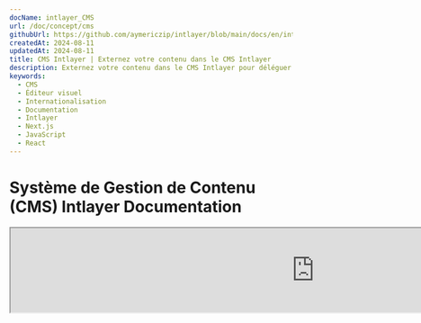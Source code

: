 ```yaml
---
docName: intlayer_CMS
url: /doc/concept/cms
githubUrl: https://github.com/aymericzip/intlayer/blob/main/docs/en/intlayer_CMS.md
createdAt: 2024-08-11
updatedAt: 2024-08-11
title: CMS Intlayer | Externez votre contenu dans le CMS Intlayer
description: Externez votre contenu dans le CMS Intlayer pour déléguer la gestion de votre contenu à votre équipe.
keywords:
  - CMS
  - Éditeur visuel
  - Internationalisation
  - Documentation
  - Intlayer
  - Next.js
  - JavaScript
  - React
---
```


# Système de Gestion de Contenu (CMS) Intlayer Documentation

<iframe title="Visual Editor + CMS for Your Web App: Intlayer Explained" class="m-auto aspect-[16/9] w-full overflow-hidden rounded-lg border-0" allow="autoplay; gyroscope;" loading="lazy" width="1080" height="auto" src="https://www.youtube.com/embed/UDDTnirwi_4?autoplay=0&amp;origin=http://intlayer.org&amp;controls=0&amp;rel=1"/>

Le CMS Intlayer est une application qui vous permet d'externaliser le contenu d'un projet Intlayer.

Pour cela, Intlayer introduit le concept de 'dictionnaires distants'.

![Interface du CMS Intlayer](https://github.com/aymericzip/intlayer/blob/main/docs/assets/CMS.png)

## Comprendre les dictionnaires distants

Intlayer fait une distinction entre les dictionnaires 'locaux' et 'distants'.

- Un dictionnaire 'local' est un dictionnaire déclaré dans votre projet Intlayer. Comme le fichier de déclaration d'un bouton ou de votre barre de navigation. Externaliser ce contenu n'a pas de sens dans ce cas, car ce contenu n'est pas censé changer fréquemment.

- Un dictionnaire 'distant' est un dictionnaire géré via le CMS Intlayer. Cela peut être utile pour permettre à votre équipe de gérer directement le contenu de votre site web, et vise également à utiliser des fonctionnalités de tests A/B et d'optimisation automatique pour le SEO.

## Éditeur visuel vs CMS

L'[éditeur visuel Intlayer](https://github.com/aymericzip/intlayer/blob/main/docs/fr/intlayer_visual_editor.md) est un outil qui vous permet de gérer votre contenu dans un éditeur visuel pour les dictionnaires locaux. Une fois une modification effectuée, le contenu sera remplacé dans le code source. Cela signifie que l'application sera reconstruite et que la page sera rechargée pour afficher le nouveau contenu.

En revanche, le CMS Intlayer est un outil qui vous permet de gérer votre contenu dans un éditeur visuel pour les dictionnaires distants. Une fois une modification effectuée, le contenu **n'impactera pas** votre code source. Et le site web affichera automatiquement le contenu modifié.

## Intégration

Pour plus de détails sur l'installation du package, consultez la section correspondante ci-dessous :

### Intégration avec Next.js

Pour l'intégration avec Next.js, consultez le [guide d'installation](https://github.com/aymericzip/intlayer/blob/main/docs/fr/intlayer_with_nextjs_15.md).

### Intégration avec Create React App

Pour l'intégration avec Create React App, consultez le [guide d'installation](https://github.com/aymericzip/intlayer/blob/main/docs/fr/intlayer_with_create_react_app.md).

### Intégration avec Vite + React

Pour l'intégration avec Vite + React, consultez le [guide d'installation](https://github.com/aymericzip/intlayer/blob/main/docs/fr/intlayer_with_vite+react.md).

## Configuration

Dans votre fichier de configuration Intlayer, vous pouvez personnaliser les paramètres du CMS :

```typescript fileName="intlayer.config.ts" codeFormat="typescript"
import type { IntlayerConfig } from "intlayer";

const config: IntlayerConfig = {
  // ... autres paramètres de configuration
  editor: {
    /**
     * Obligatoire
     *
     * L'URL de l'application.
     * C'est l'URL ciblée par l'éditeur visuel.
     */
    applicationURL: process.env.INTLAYER_APPLICATION_URL,

    /**
     * Obligatoire
     *
     * L'ID client et le secret client sont nécessaires pour activer l'éditeur.
     * Ils permettent d'identifier l'utilisateur qui modifie le contenu.
     * Ils peuvent être obtenus en créant un nouveau client dans le tableau de bord Intlayer - Projets (https://intlayer.org/dashboard/projects).
     * clientId: process.env.INTLAYER_CLIENT_ID,
     * clientSecret: process.env.INTLAYER_CLIENT_SECRET,
     */
    clientId: process.env.INTLAYER_CLIENT_ID,
    clientSecret: process.env.INTLAYER_CLIENT_SECRET,

    /**
     * Optionnel
     *
     * Dans le cas où vous hébergez vous-même le CMS Intlayer, vous pouvez définir l'URL du CMS.
     *
     * L'URL du CMS Intlayer.
     * Par défaut, il est défini sur https://intlayer.org
     */
    cmsURL: process.env.INTLAYER_CMS_URL,

    /**
     * Optionnel
     *
     * Dans le cas où vous hébergez vous-même le CMS Intlayer, vous pouvez définir l'URL du backend.
     *
     * L'URL du CMS Intlayer.
     * Par défaut, il est défini sur https://back.intlayer.org
     */
    backendURL: process.env.INTLAYER_BACKEND_URL,
  },
};

export default config;
```

```javascript fileName="intlayer.config.mjs" codeFormat="esm"
/** @type {import('intlayer').IntlayerConfig} */
const config = {
  // ... autres paramètres de configuration
  editor: {
    /**
     * Obligatoire
     *
     * L'URL de l'application.
     * C'est l'URL ciblée par l'éditeur visuel.
     */
    applicationURL: process.env.INTLAYER_APPLICATION_URL,

    /**
     * Obligatoire
     *
     * L'ID client et le secret client sont nécessaires pour activer l'éditeur.
     * Ils permettent d'identifier l'utilisateur qui modifie le contenu.
     * Ils peuvent être obtenus en créant un nouveau client dans le tableau de bord Intlayer - Projets (https://intlayer.org/dashboard/projects).
     * clientId: process.env.INTLAYER_CLIENT_ID,
     * clientSecret: process.env.INTLAYER_CLIENT_SECRET,
     */
    clientId: process.env.INTLAYER_CLIENT_ID,
    clientSecret: process.env.INTLAYER_CLIENT_SECRET,

    /**
     * Optionnel
     *
     * Dans le cas où vous hébergez vous-même le CMS Intlayer, vous pouvez définir l'URL du CMS.
     *
     * L'URL du CMS Intlayer.
     * Par défaut, il est défini sur https://intlayer.org
     */
    cmsURL: process.env.INTLAYER_CMS_URL,

    /**
     * Optionnel
     *
     * Dans le cas où vous hébergez vous-même le CMS Intlayer, vous pouvez définir l'URL du backend.
     *
     * L'URL du CMS Intlayer.
     * Par défaut, il est défini sur https://back.intlayer.org
     */
    backendURL: process.env.INTLAYER_BACKEND_URL,
  },
};

export default config;
```

```javascript fileName="intlayer.config.cjs" codeFormat="commonjs"
/** @type {import('intlayer').IntlayerConfig} */
const config = {
  // ... autres paramètres de configuration
  editor: {
    /**
     * Obligatoire
     *
     * L'URL de l'application.
     * C'est l'URL ciblée par l'éditeur visuel.
     */
    applicationURL: process.env.INTLAYER_APPLICATION_URL,

    /**
     * Obligatoire
     *
     * L'ID client et le secret client sont nécessaires pour activer l'éditeur.
     * Ils permettent d'identifier l'utilisateur qui modifie le contenu.
     * Ils peuvent être obtenus en créant un nouveau client dans le tableau de bord Intlayer - Projets (https://intlayer.org/dashboard/projects).
     * clientId: process.env.INTLAYER_CLIENT_ID,
     * clientSecret: process.env.INTLAYER_CLIENT_SECRET,
     */
    clientId: process.env.INTLAYER_CLIENT_ID,
    clientSecret: process.env.INTLAYER_CLIENT_SECRET,

    /**
     * Optionnel
     *
     * Dans le cas où vous hébergez vous-même le CMS Intlayer, vous pouvez définir l'URL du CMS.
     *
     * L'URL du CMS Intlayer.
     * Par défaut, il est défini sur https://intlayer.org
     */
    cmsURL: process.env.INTLAYER_CMS_URL,

    /**
     * Optionnel
     *
     * Dans le cas où vous hébergez vous-même le CMS Intlayer, vous pouvez définir l'URL du backend.
     *
     * L'URL du CMS Intlayer.
     * Par défaut, il est défini sur https://back.intlayer.org
     */
    backendURL: process.env.INTLAYER_BACKEND_URL,
  },
};

module.exports = config;
```

> Si vous n'avez pas d'ID client et de secret client, vous pouvez les obtenir en créant un nouveau client dans le [tableau de bord Intlayer - Projets](https://intlayer.org/dashboard/projects).

> Pour voir tous les paramètres disponibles, consultez la [documentation de configuration](https://github.com/aymericzip/intlayer/blob/main/docs/fr/configuration.md).

## Utiliser le CMS

### Pousser votre configuration

Pour configurer le CMS Intlayer, vous pouvez utiliser les commandes du [CLI Intlayer](https://github.com/aymericzip/intlayer/tree/main/docs/fr/intlayer_cli.md).

```bash
npx intlayer config push
```

> Si vous utilisez des variables d'environnement dans votre fichier `intlayer.config.ts`, vous pouvez spécifier l'environnement souhaité en utilisant l'argument `--env` :

```bash
npx intlayer config push --env production
```

Cette commande télécharge votre configuration sur le CMS Intlayer.

### Pousser un dictionnaire

Pour transformer vos dictionnaires locaux en dictionnaires distants, vous pouvez utiliser les commandes du [CLI Intlayer](https://github.com/aymericzip/intlayer/tree/main/docs/fr/intlayer_cli.md).

```bash
npx intlayer dictionary push -d my-first-dictionary-key
```

> Si vous utilisez des variables d'environnement dans votre fichier `intlayer.config.ts`, vous pouvez spécifier l'environnement souhaité en utilisant l'argument `--env` :

```bash
npx intlayer dictionary push -d my-first-dictionary-key --env production
```

Cette commande télécharge vos dictionnaires de contenu initiaux, les rendant disponibles pour une récupération et une édition asynchrones via la plateforme Intlayer.

### Modifier le dictionnaire

Vous pourrez ensuite voir et gérer votre dictionnaire dans le [CMS Intlayer](https://intlayer.org/dashboard/content).

## Rechargement à chaud

Le CMS Intlayer est capable de recharger à chaud les dictionnaires lorsqu'un changement est détecté.

Sans le rechargement à chaud, une nouvelle construction de l'application sera nécessaire pour afficher le nouveau contenu.

En activant la configuration [`hotReload`](https://intlayer.org/doc/concept/configuration#editor-configuration), l'application remplacera automatiquement le contenu mis à jour lorsqu'il est détecté.

```typescript fileName="intlayer.config.ts" codeFormat="typescript"
import type { IntlayerConfig } from "intlayer";

const config: IntlayerConfig = {
  // ... autres paramètres de configuration
  editor: {
    // ... autres paramètres de configuration

    /**
     * Indique si l'application doit recharger à chaud les configurations locales lorsqu'un changement est détecté.
     * Par exemple, lorsqu'un nouveau dictionnaire est ajouté ou mis à jour, l'application mettra à jour le contenu à afficher sur la page.
     *
     * Comme le rechargement à chaud nécessite une connexion continue au serveur, il est uniquement disponible pour les clients du plan `enterprise`.
     *
     * Par défaut : false
     */
    hotReload: true,
  },
};

export default config;
```

```javascript fileName="intlayer.config.mjs" codeFormat="esm"
/** @type {import('intlayer').IntlayerConfig} */
const config = {
  // ... autres paramètres de configuration
  editor: {
    // ... autres paramètres de configuration

    /**
     * Indique si l'application doit recharger à chaud les configurations locales lorsqu'un changement est détecté.
     * Par exemple, lorsqu'un nouveau dictionnaire est ajouté ou mis à jour, l'application mettra à jour le contenu à afficher sur la page.
     *
     * Comme le rechargement à chaud nécessite une connexion continue au serveur, il est uniquement disponible pour les clients du plan `enterprise`.
     *
     * Par défaut : false
     */
    hotReload: true,
  },
};

export default config;
```

```javascript fileName="intlayer.config.cjs" codeFormat="commonjs"
/** @type {import('intlayer').IntlayerConfig} */
const config = {
  // ... autres paramètres de configuration
  editor: {
    // ... autres paramètres de configuration

    /**
     * Indique si l'application doit recharger à chaud les configurations locales lorsqu'un changement est détecté.
     * Par exemple, lorsqu'un nouveau dictionnaire est ajouté ou mis à jour, l'application mettra à jour le contenu à afficher sur la page.
     *
     * Comme le rechargement à chaud nécessite une connexion continue au serveur, il est uniquement disponible pour les clients du plan `enterprise`.
     *
     * Par défaut : false
     */
    hotReload: true,
  },
};

module.exports = config;
```

Le rechargement à chaud remplace le contenu à la fois côté serveur et côté client.

- Côté serveur, vous devez vous assurer que le processus de l'application a un accès en écriture au répertoire `.intlayer/dictionaries`.
- Côté client, le rechargement à chaud permet à l'application de recharger à chaud le contenu dans le navigateur, sans avoir besoin de recharger la page. Cependant, cette fonctionnalité est uniquement disponible pour les composants clients.

> Comme le rechargement à chaud nécessite une connexion continue au serveur via un `EventListener`, il est uniquement disponible pour les clients du plan `enterprise`.

## Débogage

Si vous rencontrez des problèmes avec le CMS, vérifiez les points suivants :

- L'application est en cours d'exécution.

- Les paramètres de configuration de l'[éditeur](https://intlayer.org/doc/concept/configuration#editor-configuration) sont correctement définis dans votre fichier de configuration Intlayer.

  - Champs obligatoires :
    - L'URL de l'application doit correspondre à celle que vous avez définie dans la configuration de l'éditeur (`applicationURL`).
    - L'URL du CMS.

- Assurez-vous que la configuration du projet a été poussée vers le CMS Intlayer.

- L'éditeur visuel utilise une iframe pour afficher votre site web. Assurez-vous que la politique de sécurité du contenu (CSP) de votre site web autorise l'URL du CMS comme `frame-ancestors` ('https://intlayer.org' par défaut). Vérifiez la console de l'éditeur pour toute erreur.
